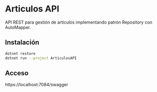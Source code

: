 # Articulos API

API REST para gestión de artículos implementando patrón Repository con AutoMapper.

## Instalación

```bash
dotnet restore
dotnet run --project ArticulosAPI
```

## Acceso

https://localhost:7084/swagger
